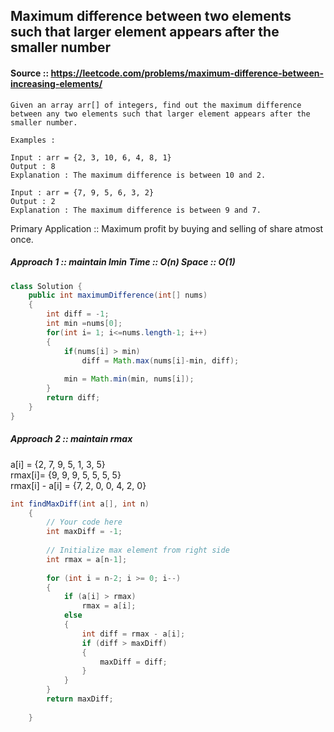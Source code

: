 ## Maximum difference between two elements such that larger element appears after the smaller number
#### Source :: https://leetcode.com/problems/maximum-difference-between-increasing-elements/

```
Given an array arr[] of integers, find out the maximum difference between any two elements such that larger element appears after the smaller number. 

Examples : 

Input : arr = {2, 3, 10, 6, 4, 8, 1}
Output : 8
Explanation : The maximum difference is between 10 and 2.

Input : arr = {7, 9, 5, 6, 3, 2}
Output : 2
Explanation : The maximum difference is between 9 and 7.
```

Primary Application :: Maximum profit by buying and selling of share atmost once.


##### Approach 1  :: maintain lmin   Time :: O(n) Space :: O(1)

```java
class Solution {
    public int maximumDifference(int[] nums)
    {
        int diff = -1;
        int min =nums[0];
        for(int i= 1; i<=nums.length-1; i++)
        {
            if(nums[i] > min)
                diff = Math.max(nums[i]-min, diff);
            
            min = Math.min(min, nums[i]);
        }
        return diff;
    }
}
```



##### Approach 2  :: maintain rmax

a[i] =            {2, 7, 9, 5, 1, 3, 5}  
rmax[i]=          {9, 9, 9, 5, 5, 5, 5}  
rmax[i] - a[i] =  {7, 2, 0, 0, 4, 2, 0}  

```java
int findMaxDiff(int a[], int n)
    {
	    // Your code here	
	    int maxDiff = -1;
     
        // Initialize max element from right side
        int rmax = a[n-1];
     
        for (int i = n-2; i >= 0; i--)
        {
            if (a[i] > rmax)
                rmax = a[i];
            else
            {
                int diff = rmax - a[i];
                if (diff > maxDiff)
                {
                    maxDiff = diff;
                }
            }
        }
        return maxDiff;
	    
    }
```
